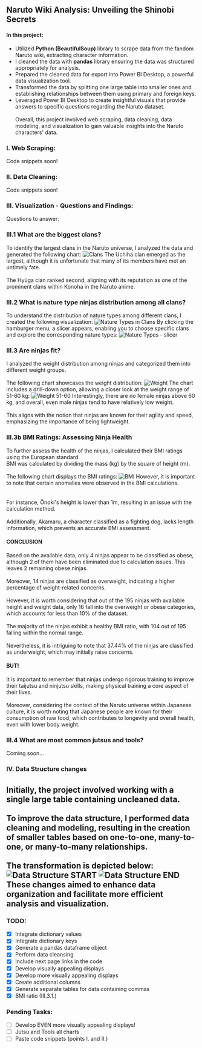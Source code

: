 ## Naruto Wiki Analysis: Unveiling the Shinobi Secrets
#### In this project: 
- Utilized **Python (BeautifulSoup)** library to scrape data from the fandom Naruto wiki, extracting character information.
- I cleaned the data with **pandas** library ensuring the data was structured appropriately for analysis.
- Prepared the cleaned data for export into Power BI Desktop, a powerful data visualization tool.
- Transformed the data by splitting one large table into smaller ones and establishing relationships between them using primary and foreign keys.
- Leveraged Power BI Desktop to create insightful visuals that provide answers to specific questions regarding the Naruto dataset.
<br/><br/>
Overall, this project involved web scraping, data cleaning, data modeling, and visualization to gain valuable insights into the Naruto characters' data.
### I. Web Scraping:
Code snippets soon!
### II. Data Cleaning:
Code snippets soon!
### III. Visualization - Questions and Findings:
Questions to answer:

### III.1 What are the biggest clans? 
To identify the largest clans in the Naruto universe, I analyzed the data and generated the following chart:
![Clans](screenshots/naruto_pbi_clans.png)
The Uchiha clan emerged as the largest, although it is unfortunate that many of its members have met an untimely fate. <br/><br/>
The Hyūga clan ranked second, aligning with its reputation as one of the prominent clans within Konoha in the Naruto anime.
### III.2 What is nature type ninjas distribution among all clans? 
To understand the distribution of nature types among different clans, I created the following visualization:
![Nature Types in Clans](screenshots/naruto_pbi_nature1.png)
By clicking the hamburger menu, a slicer appears, enabling you to choose specific clans and explore the corresponding nature types:
![Nature Types - slicer](screenshots/naruto_pbi_nature2.png)

### III.3 Are ninjas fit? 
I analyzed the weight distribution among ninjas and categorized them into different weight groups. 
<br/><br/>The following chart showcases the weight distribution:
![Weight](screenshots/naruto_pbi_weight1.png)
The chart includes a drill-down option, allowing a closer look at the weight range of 51-60 kg:
![Weight 51-60](screenshots/naruto_pbi_weight2.png)
Interestingly, there are no female ninjas above 60 kg, and overall, even male ninjas tend to have relatively low weight. 
<br/><br/>
This aligns with the notion that ninjas are known for their agility and speed, emphasizing the importance of being lightweight.

### III.3b BMI Ratings: Assessing Ninja Health
To further assess the health of the ninjas, I calculated their BMI ratings using the European standard. <br/>
BMI was calculated by dividing the mass (kg) by the square of height (m). <br/><br/>
The following chart displays the BMI ratings:
![BMI](screenshots/naruto_BMI_raportv2.png)
However, it is important to note that certain anomalies were observed in the BMI calculations. <br/><br/>
<br/>
For instance, Ōnoki's height is lower than 1m, resulting in an issue with the calculation method. <br/>
<br/>
Additionally, Akamaru, a character classified as a fighting dog, lacks length information, which prevents an accurate BMI assessment.
#### CONCLUSION
Based on the available data, only 4 ninjas appear to be classified as obese, although 2 of them have been eliminated due to calculation issues. This leaves 2 remaining obese ninjas.
<br/><br/>
Moreover, 14 ninjas are classified as overweight, indicating a higher percentage of weight-related concerns.
<br/><br/>
However, it is worth considering that out of the 195 ninjas with available height and weight data, only 16 fall into the overweight or obese categories, which accounts for less than 10% of the dataset.
<br/><br/>
The majority of the ninjas exhibit a healthy BMI ratio, with 104 out of 195 falling within the normal range.
<br/><br/>
Nevertheless, it is intriguing to note that 37.44% of the ninjas are classified as underweight, which may initially raise concerns. 
#### BUT!
It is important to remember that ninjas undergo rigorous training to improve their taijutsu and ninjutsu skills, making physical training a core aspect of their lives.
<br/><br/>
Moreover, considering the context of the Naruto universe within Japanese culture, it is worth noting that Japanese people are known for their consumption of raw food, which contributes to longevity and overall health, even with lower body weight.


### III.4 What are most common jutsus and tools? 
Coming soon...

### IV. Data Structure changes
######
Initially, the project involved working with a single large table containing uncleaned data.<br/><br/> 
To improve the data structure, I performed data cleaning and modeling, resulting in the creation of smaller tables based on one-to-one, many-to-one, or many-to-many relationships. <br/><br/>
The transformation is depicted below:
![Data Structure START](screenshots/naruto_data1.png)
![Data Structure END](screenshots/naruto_data2.png)
These changes aimed to enhance data organization and facilitate more efficient analysis and visualization.
------------------------------------------------
### TODO:
- [x] Integrate dictionary values
- [x] Integrate dictionary keys
- [x] Generate a pandas dataframe object
- [x] Perform data cleansing
- [x] Include next page links in the code
- [x] Develop visually appealing displays
- [x] Develop more visually appealing displays
- [x] Create additional columns
- [x] Generate separate tables for data containing commas
- [x] BMI ratio (III.3.1.)

### Pending Tasks:
- [ ] Develop EVEN more visually appealing displays!
- [ ] Jutsu and Tools all charts
- [ ] Paste code snippets (points I. and II.)